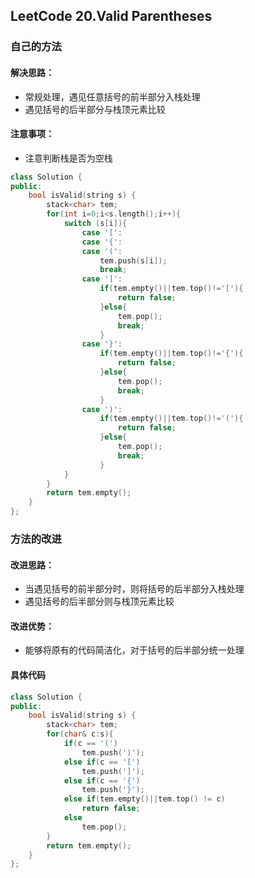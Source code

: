 ## LeetCode 20.Valid Parentheses

### 自己的方法
#### 解决思路：    
* 常规处理，遇见任意括号的前半部分入栈处理
* 遇见括号的后半部分与栈顶元素比较
#### 注意事项：
* 注意判断栈是否为空栈

```c++
class Solution {
public:
    bool isValid(string s) {
        stack<char> tem;
        for(int i=0;i<s.length();i++){
            switch (s[i]){
                case '[':
                case '{':
                case '(':
                    tem.push(s[i]);
                    break;
                case ']':
                    if(tem.empty()||tem.top()!='['){
                        return false;
                    }else{
                        tem.pop();
                        break;
                    }
                case '}':
                    if(tem.empty()||tem.top()!='{'){
                        return false;
                    }else{
                        tem.pop();
                        break;
                    }
                case ')':
                    if(tem.empty()||tem.top()!='('){
                        return false;
                    }else{
                        tem.pop();
                        break;
                    }
            }
        }
        return tem.empty();
    }
};
```

### 方法的改进
#### 改进思路：
* 当遇见括号的前半部分时，则将括号的后半部分入栈处理
* 遇见括号的后半部分则与栈顶元素比较
#### 改进优势：
* 能够将原有的代码简洁化，对于括号的后半部分统一处理
#### 具体代码

```c++
class Solution {
public:
    bool isValid(string s) {
        stack<char> tem;
        for(char& c:s){
            if(c == '(')
                tem.push(')');
            else if(c == '[')
                tem.push(']');
            else if(c == '{')
                tem.push('}');
            else if(tem.empty()||tem.top() != c)
                return false;
            else
                tem.pop();
        }
        return tem.empty();
    }
};
```
